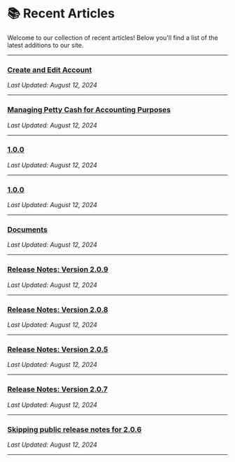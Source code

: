 
# 📚 Recent Articles

Welcome to our collection of recent articles! Below you'll find a list of the latest additions to our site.

---

### [Create and Edit Account](accounts/create_edit_account.md)
_Last Updated: August 12, 2024_

---

### [Managing Petty Cash for Accounting Purposes](accounts/account.md)
_Last Updated: August 12, 2024_

---

### [1.0.0](release_notes_mobile_office/1.0.0.md)
_Last Updated: August 12, 2024_

---

### [1.0.0](release_notes_dashboard/1.0.0.md)
_Last Updated: August 12, 2024_

---

### [Documents](accounts/document.md)
_Last Updated: August 12, 2024_

---

### [Release Notes: Version 2.0.9](release_notes_weboffice/2.0.9.md)
_Last Updated: August 12, 2024_

---

### [Release Notes: Version 2.0.8](release_notes_weboffice/2.0.8.md)
_Last Updated: August 12, 2024_

---

### [Release Notes: Version 2.0.5](release_notes_weboffice/2.0.5.md)
_Last Updated: August 12, 2024_

---

### [Release Notes: Version 2.0.7](release_notes_weboffice/2.0.7.md)
_Last Updated: August 12, 2024_

---

### [Skipping public release notes for 2.0.6](release_notes_weboffice/2.0.6.md)
_Last Updated: August 12, 2024_

---

